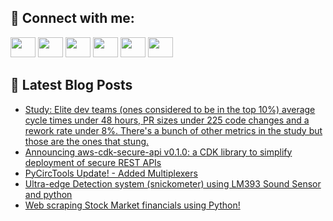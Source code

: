 ## 🔎 Connect with me:
[<img height="32" width="40" src="https://cdn.jsdelivr.net/npm/simple-icons@v5/icons/telegram.svg" />](https://t.me/bullbesh)
[<img height="32" width="40" src="https://cdn.jsdelivr.net/npm/simple-icons@v5/icons/vk.svg" />](https://vk.com/bullbesh)
[<img height="32" width="40" src="https://cdn.jsdelivr.net/npm/simple-icons@v5/icons/twitter.svg" />](https://twitter.com/bullbesh1)
[<img height="32" width="40" src="https://cdn.jsdelivr.net/npm/simple-icons@v5/icons/instagram.svg" />](https://www.instagram.com/bullbesh)
[<img height="32" width="40" src="https://cdn.jsdelivr.net/npm/simple-icons@v5/icons/reddit.svg" />](https://www.reddit.com/user/bullbesh)
[<img height="32" width="40" src="https://cdn.jsdelivr.net/npm/simple-icons@v5/icons/youtube.svg" />](https://www.youtube.com/channel/UCtfjRs6uzgq5mfm8S06WTcg)

## 📕 Latest Blog Posts
<!-- BLOG-POST-LIST:START -->
- [Study: Elite dev teams &lpar;ones considered to be in the top 10%&rpar; average cycle times under 48 hours, PR sizes under 225 code changes and a rework rate under 8%. There&#39;s a bunch of other metrics in the study but those are the ones that stung.](https://www.reddit.com/r/Python/comments/vjxc77/study_elite_dev_teams_ones_considered_to_be_in/)
- [Announcing aws-cdk-secure-api v0.1.0: a CDK library to simplify deployment of secure REST APIs](https://www.reddit.com/r/Python/comments/vju13b/announcing_awscdksecureapi_v010_a_cdk_library_to/)
- [PyCircTools Update! - Added Multiplexers](https://www.reddit.com/r/Python/comments/vjtwtn/pycirctools_update_added_multiplexers/)
- [Ultra-edge Detection system &lpar;snickometer&rpar; using LM393 Sound Sensor and python](https://www.reddit.com/r/Python/comments/vjto8y/ultraedge_detection_system_snickometer_using/)
- [Web scraping Stock Market financials using Python!](https://www.reddit.com/r/Python/comments/vjsfx7/web_scraping_stock_market_financials_using_python/)
<!-- BLOG-POST-LIST:END -->

